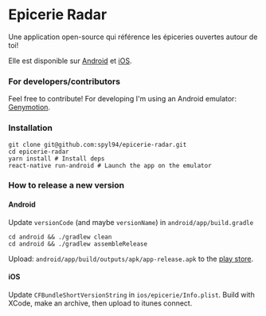 # Epicerie Radar

Une application open-source qui référence les épiceries ouvertes autour de toi!

Elle est disponible sur [Android](https://epicerie-radar.fr/android) et [iOS](https://epicerie-radar.fr/ios).

### For developers/contributors

Feel free to contribute!
For developing I'm using an Android emulator: [Genymotion](https://www.genymotion.com/).

### Installation
```
git clone git@github.com:spyl94/epicerie-radar.git
cd epicerie-radar
yarn install # Install deps 
react-native run-android # Launch the app on the emulator
```

### How to release a new version

#### Android

Update `versionCode` (and maybe `versionName`) in `android/app/build.gradle`

```
cd android && ./gradlew clean
cd android && ./gradlew assembleRelease
```

Upload: `android/app/build/outputs/apk/app-release.apk` to the [play store](https://play.google.com/apps/publish).

#### iOS

Update `CFBundleShortVersionString` in `ios/epicerie/Info.plist`.
Build with XCode, make an archive, then upload to itunes connect.
